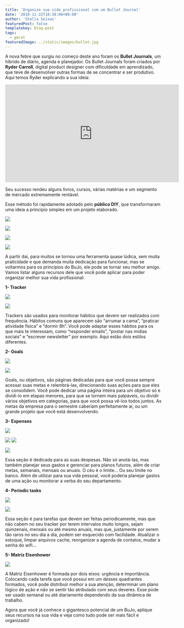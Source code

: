 ```yaml
---
title: 'Organize sua vida profissional com um Bullet Journal'
date: '2018-11-22T18:38:08+00:00'
author: 'Stella Seixas'
featuredPost: false
templatekey: blog-post
tags:
  - geral
featuredImage: ../static/images/bullet.jpg
---
```


A nova febre que surgiu no começo deste ano foram os **Bullet Journals**, um híbrido de diário, agenda e planejador. Os Bullet Journals foram criados por **Ryder Carroll**, digital product designer com dificuldade em aprendizado, que teve de desenvolver outras formas de se concentrar e ser produtivo. Aqui temos Ryder explicando a sua ideia:

<iframe allowfullscreen="allowfullscreen" frameborder="0" height="315" loading="lazy" src="https://www.youtube.com/embed/ym6OYelD5fA" width="560"></iframe>

Seu sucesso rendeu alguns livros, cursos, várias matérias e um segmento de mercado extremamente rentável.

Esse método foi rapidamente adotado pelo **público DIY**, que transformaram uma ideia a princípio simples em um projeto elaborado.

![](https://descola.org/drops/wp-content/uploads/2018/11/77e313cc5342079b6ab0dd9a161568df-300x300.jpg)

![](https://descola.org/drops/wp-content/uploads/2018/11/9b5f89d27408200b0016f8349708efa4-300x300.jpg)

![](https://descola.org/drops/wp-content/uploads/2018/11/ebfbcddf003344cd5553d4a05e810078-300x300.jpg)

![](https://descola.org/drops/wp-content/uploads/2018/11/e65ef1fbceff5015845e625af898c053-300x300.jpg)

A partir daí, para muitos se tornou uma ferramenta quase lúdica, sem muita praticidade e que demanda muita dedicação para funcionar, mas se voltarmos para os princípios do BuJo, ele pode se tornar seu melhor amigo. Vamos listar alguns recursos dele que você pode aplicar para poder organizar melhor sua vida profissional:

**1- Tracker**

![](https://descola.org/drops/wp-content/uploads/2018/11/fa14af8ee3989244f10aa5c4f97b9f68-260x300.jpg)

![](https://descola.org/drops/wp-content/uploads/2018/11/7711daf43ea22e7ae45c7ae4c9fac82a-300x236.jpg)

Trackers são usados para monitorar hábitos que devem ser realizados com frequência. Hábitos comuns que aparecem são “arrumar a cama”, “praticar atividade física” e “dormir 8h”. Você pode adaptar esses hábitos para os que mais te interessam, como “responder emails”, “postar nas mídias sociais” e “escrever newsletter” por exemplo. Aqui estão dois estilos diferentes.

**2- Goals**

![](https://descola.org/drops/wp-content/uploads/2018/11/182cfd04a0e76338bfcb2d6571b3279f-240x300.jpg)

![](https://descola.org/drops/wp-content/uploads/2018/11/0ff0db684e5b8a10336af6a6afd8d41e-232x300.jpg)

Goals, ou objetivos, são páginas dedicadas para que você possa sempre acessar suas metas e relembrá-las, direcionando suas ações para que eles se consolidem. Você pode dedicar uma página inteira para um objetivo só e dividi-lo em etapas menores, para que se tornem mais palpáveis, ou dividir vários objetivos em categorias, para que você possa vê-los todos juntos. As metas da empresa para o semestre caberiam perfeitamente aí, ou um grande projeto que você está desenvolvendo.

**3- Expenses**

![](https://descola.org/drops/wp-content/uploads/2018/11/b096ed64b4fcb9de3ef5942b86fe2453-300x300.jpg)

![](https://descola.org/drops/wp-content/uploads/2018/11/05cbc01d383dc1d8c9373732b9c094bf-200x300.jpg) ![](https://descola.org/drops/wp-content/uploads/2018/11/2132611ef18c6cad3f96ab96e0cd0e47-240x300.jpg)

![](https://descola.org/drops/wp-content/uploads/2018/11/22183457/9246fd5e1bc529c7be58b311fa9ecfa8-300x300.jpg)

Essa seção é dedicada para as suas despesas. Não só anotá-las, mas também planejar seus gastos e gerenciar para planos futuros, além de criar metas, semanais, mensais ou anuais. O céu é o limite… Ou seu limite no banco. Além de utilizar para sua vida pessoal, você poderia planejar gastos de uma ação ou monitorar a verba do seu departamento.

**4- Periodic tasks**

![](https://descola.org/drops/wp-content/uploads/2018/11/Screen-Shot-2018-11-13-at-17.43.25-300x300.png)

![](https://descola.org/drops/wp-content/uploads/2018/11/ca00e1fddef8683f89aa4577cb516b8e-200x300.jpg)

Essa seção é para tarefas que devem ser feitas periodicamente, mas que não cabem no seu tracker por terem intervalos muito longos, sejam quinzenais, mensais ou até mesmo anuais, mas que, justamente por serem tão raros no seu dia a dia, podem ser esquecido com facilidade. Atualizar o estoque, limpar arquivos cache, reorganizar a agenda de contatos, mudar a senha do wifi…

**5- Matriz Eisenhower**

![](https://descola.org/drops/wp-content/uploads/2018/11/9b7f2ea899c9fbae66841434e90fc2e2-300x300.jpg)

A Matriz Eisenhower é formada por dois eixos: urgência e importância. Colocando cada tarefa que você possui em um desses quadrantes formados, você pode distribuir melhor a sua atenção, determinar um plano lógico de ação e não se sentir tão atribulado com seus deveres. Esse pode ser usado semanal ou até diariamente dependendo da sua dinâmica de trabalho.

Agora que você já conhece o gigantesco potencial de um BuJo, aplique seus recursos na sua vida e veja como tudo pode ser mais fácil e organizado!

